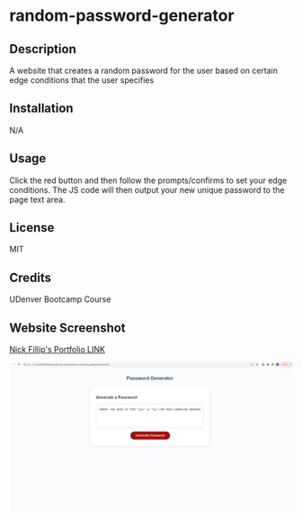 # random-password-generator

## Description

A website that creates a random password for the user based on certain edge conditions that the user specifies

## Installation

N/A

## Usage

Click the red button and then follow the prompts/confirms to set your edge conditions. The JS code will then output your new unique password to the page text area. 

## License

MIT

## Credits

UDenver Bootcamp Course

## Website Screenshot
[Nick Fillip's Portfolio LINK](nfillip.github.io/fillip-portfolio/)

![Alt text](./assets/website-screenshot.PNG)
